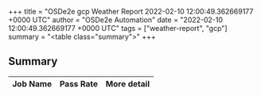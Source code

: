 +++
title = "OSDe2e gcp Weather Report 2022-02-10 12:00:49.362669177 +0000 UTC"
author = "OSDe2e Automation"
date = "2022-02-10 12:00:49.362669177 +0000 UTC"
tags = ["weather-report", "gcp"]
summary = "<table class=\"summary\"></table>"
+++
## Summary

| Job Name | Pass Rate | More detail |
|----------|-----------|-------------|




